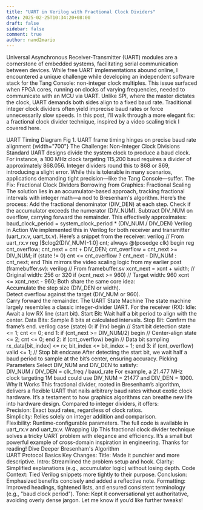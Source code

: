 ```yaml
---
title: "UART in Verilog with Fractional Clock Dividers"
date: 2025-02-25T10:34:20+08:00
draft: false
sidebar: false
comment: true
author: nand2mario
---
```



Universal Asynchronous Receiver-Transmitter (UART) modules are a cornerstone of embedded systems, facilitating serial communication between devices. While free UART implementations abound online, I encountered a unique challenge while developing an independent software stack for the Tang Console: non-integer clock multiples. This issue surfaced when FPGA cores, running on clocks of varying frequencies, needed to communicate with an MCU via UART. Unlike SPI, where the master dictates the clock, UART demands both sides align to a fixed baud rate. Traditional integer clock dividers often yield imprecise baud rates or force unnecessarily slow speeds. In this post, I’ll walk through a more elegant fix: a fractional clock divider technique, inspired by a video scaling trick I covered here.

<!--more-->

UART Timing Diagram
Fig 1. UART frame timing hinges on precise baud rate alignment
{width="700"}
The Challenge: Non-Integer Clock Divisions
Standard UART designs divide the system clock to produce a baud clock. For instance, a 100 MHz clock targeting 115,200 baud requires a divider of approximately 868.056. Integer dividers round this to 868 or 869, introducing a slight error. While this is tolerable in many scenarios, applications demanding tight precision—like the Tang Console—suffer.
The Fix: Fractional Clock Dividers
Borrowing from Graphics: Fractional Scaling
The solution lies in an accumulator-based approach, tracking fractional intervals with integer math—a nod to Bresenham's algorithm. Here’s the process:
Add the fractional denominator (DIV_DEN) at each step.
Check if the accumulator exceeds the numerator (DIV_NUM).
Subtract DIV_NUM on overflow, carrying forward the remainder.
This effectively approximates:  
baud_clock_period = system_clock_period * (DIV_NUM / DIV_DEN)
Verilog in Action
We implemented this in Verilog for both receiver and transmitter (uart_rx.v, uart_tx.v). Here’s a snippet from the receiver:
verilog
// From uart_rx.v
reg [$clog2(DIV_NUM)-1:0] cnt;
always @(posedge clk) begin
    reg cnt_overflow;
    cnt_next = cnt + DIV_DEN;
    cnt_overflow = cnt_next >= DIV_NUM;
    if (state != 0)
        cnt <= cnt_overflow ? cnt_next - DIV_NUM : cnt_next;
end
This mirrors the video scaling logic from my earlier post (framebuffer.sv):
verilog
// From framebuffer.sv
xcnt_next = xcnt + width;  // Original width: 256 or 320
if (xcnt_next >= 960)      // Target width: 960
    xcnt <= xcnt_next - 960;
Both share the same core idea:  
Accumulate the step size (DIV_DEN or width).  
Detect overflow against the target (DIV_NUM or 960).  
Carry forward the remainder.
The UART State Machine
The state machine largely resembles a classic integer-divider UART. For the receiver (RX):
Idle: Await a low RX line (start bit).
Start Bit: Wait half a bit period to align with the center.
Data Bits: Sample 8 bits at calculated intervals.
Stop Bit: Confirm the frame’s end.
verilog
case (state)
    0: if (!rx) begin  // Start bit detection
        state <= 1;
        cnt <= 0;
    end
    1: if (cnt_next >= DIV_NUM/2) begin  // Center-align
        state <= 2;
        cnt <= 0;
    end
    2: if (cnt_overflow) begin  // Data bit sampling
        rx_data[bit_index] <= rx;
        bit_index <= bit_index + 1;
    end
    3: if (cnt_overflow) valid <= 1;  // Stop bit
endcase
After detecting the start bit, we wait half a baud period to sample at the bit’s center, ensuring accuracy.
Picking Parameters
Select DIV_NUM and DIV_DEN to satisfy:  
DIV_NUM / DIV_DEN = clk_freq / baud_rate
For example, a 21.477 MHz clock targeting 1M baud could use DIV_NUM = 21477 and DIV_DEN = 1000.
Why It Works
This fractional divider, rooted in Bresenham’s algorithm, delivers a flexible UART that nails arbitrary baud rates without exotic clock hardware. It’s a testament to how graphics algorithms can breathe new life into hardware design. Compared to integer dividers, it offers:  
Precision: Exact baud rates, regardless of clock ratios.  
Simplicity: Relies solely on integer addition and comparison.  
Flexibility: Runtime-configurable parameters.
The full code is available in uart_rx.v and uart_tx.v.
Wrapping Up
This fractional clock divider technique solves a tricky UART problem with elegance and efficiency. It’s a small but powerful example of cross-domain inspiration in engineering. Thanks for reading!
Dive Deeper
Bresenham's Algorithm  
UART Protocol Basics
Key Changes:
Title: Made it punchier and more descriptive.
Intro: Streamlined the problem setup and hook.
Clarity: Simplified explanations (e.g., accumulator logic) without losing depth.
Code Context: Tied Verilog snippets more tightly to their purpose.
Conclusion: Emphasized benefits concisely and added a reflective note.
Formatting: Improved headings, tightened lists, and ensured consistent terminology (e.g., "baud clock period").
Tone: Kept it conversational yet authoritative, avoiding overly dense jargon.
Let me know if you’d like further tweaks!